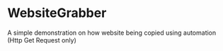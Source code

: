 # WebsiteGrabber
A simple demonstration on how website being copied using automation (Http Get Request only)
